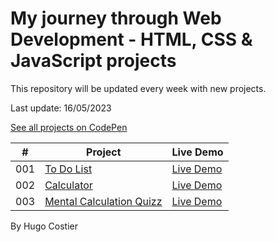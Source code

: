 # My journey through Web Development - HTML, CSS & JavaScript projects

This repository will be updated every week with new projects.

Last update: 16/05/2023

[See all projects on CodePen](https://codepen.io/collection/YyvxdQ?sort_order=desc&sort_by=itemcreatedat&grid_type=grid)

|  #  | Project                                                            | Live Demo                                              |
| :-: | ------------------------------------------------------------------ | ------------------------------------------------------ |
| 001 | [To Do List](001%20-%20To%20Do%20List)                             | [Live Demo](https://codepen.io/HugoWebDev/pen/xxyzvBB) |
| 002 | [Calculator](002%20-%20Calculator)                                 | [Live Demo](https://codepen.io/HugoWebDev/pen/dygqOzP) |
| 003 | [Mental Calculation Quizz](003%20-%20Mental%20Calculation%20Quizz) | [Live Demo](https://codepen.io/HugoWebDev/pen/BaqGdLq) |

By Hugo Costier
